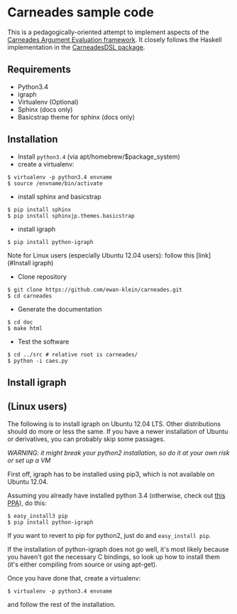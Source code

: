 Carneades sample code
=====================

This is a pedagogically-oriented attempt to implement aspects of the [Carneades Argument Evaluation framework](http://carneades.github.io/carneades/Carneades/).  It closely follows the Haskell implementation in the [CarneadesDSL package](https://hackage.haskell.org/package/CarneadesDSL).

## Requirements


* Python3.4
* igraph
* Virtualenv (Optional)
* Sphinx (docs only)
* Basicstrap theme for sphinx (docs only)

## Installation

* Install `python3.4` (via apt/homebrew/$package_system)
* create a virtualenv:

```
$ virtualenv -p python3.4 envname
$ source /envname/bin/activate
```

* install sphinx and basicstrap
```
$ pip install sphinx
$ pip install sphinxjp.themes.basicstrap
```

* install igraph
```
$ pip install python-igraph
```
Note for Linux users (especially Ubuntu 12.04 users): follow this [link](#Install igraph)
* Clone repository
```
$ git clone https://github.com/ewan-klein/carneades.git
$ cd carneades
```

* Generate the documentation
```
$ cd doc
$ make html
```

* Test the software
```
$ cd ../src # relative root is carneades/
$ python -i caes.py
```

## Install igraph

(Linux users)
-------------

The following is to install igraph on Ubuntu 12.04 LTS. Other
distributions should do more or less the same. If you have a newer
installation of Ubuntu or derivatives, you can probably skip some
passages.

*WARNING: it might break your python2 installation, so do it at your
own risk or set up a VM*

First off, igraph has to be installed using pip3, which is not
available on Ubuntu 12.04.

Assuming you already have installed python 3.4 (otherwise, check out [this PPA](https://launchpad.net/~fkrull/+archive/ubuntu/deadsnakes)), do this:

```
$ easy_install3 pip
$ pip install python-igraph
```
If you want to revert to pip for python2, just do and `easy_install pip`.

If the installation of python-igraph does not go well, it's most likely because you haven't got the necessary C bindings, so look up how to install them (it's either compiling from source or using apt-get).

Once you have done that, create a virtualenv:
```
$ virtualenv -p python3.4 envname
```

and follow the rest of the installation.

